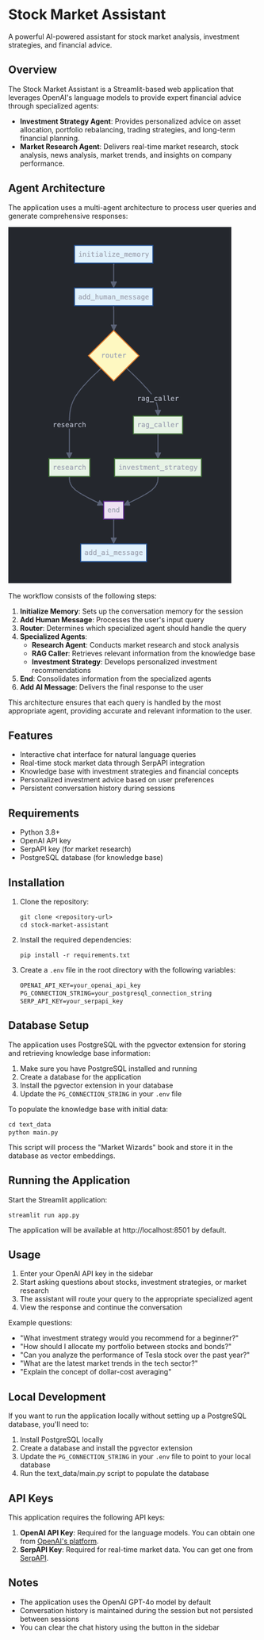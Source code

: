 # Stock Market Assistant

A powerful AI-powered assistant for stock market analysis, investment strategies, and financial advice.

## Overview

The Stock Market Assistant is a Streamlit-based web application that leverages OpenAI's language models to provide expert financial advice through specialized agents:

- **Investment Strategy Agent**: Provides personalized advice on asset allocation, portfolio rebalancing, trading strategies, and long-term financial planning.
- **Market Research Agent**: Delivers real-time market research, stock analysis, news analysis, market trends, and insights on company performance.

## Agent Architecture

The application uses a multi-agent architecture to process user queries and generate comprehensive responses:

![Agent Architecture](assets/image.png)

The workflow consists of the following steps:

1. **Initialize Memory**: Sets up the conversation memory for the session
2. **Add Human Message**: Processes the user's input query
3. **Router**: Determines which specialized agent should handle the query
4. **Specialized Agents**:
   - **Research Agent**: Conducts market research and stock analysis
   - **RAG Caller**: Retrieves relevant information from the knowledge base
   - **Investment Strategy**: Develops personalized investment recommendations
5. **End**: Consolidates information from the specialized agents
6. **Add AI Message**: Delivers the final response to the user

This architecture ensures that each query is handled by the most appropriate agent, providing accurate and relevant information to the user.

## Features

- Interactive chat interface for natural language queries
- Real-time stock market data through SerpAPI integration
- Knowledge base with investment strategies and financial concepts
- Personalized investment advice based on user preferences
- Persistent conversation history during sessions

## Requirements

- Python 3.8+
- OpenAI API key
- SerpAPI key (for market research)
- PostgreSQL database (for knowledge base)

## Installation

1. Clone the repository:
   ```
   git clone <repository-url>
   cd stock-market-assistant
   ```

2. Install the required dependencies:
   ```
   pip install -r requirements.txt
   ```

3. Create a `.env` file in the root directory with the following variables:
   ```
   OPENAI_API_KEY=your_openai_api_key
   PG_CONNECTION_STRING=your_postgresql_connection_string
   SERP_API_KEY=your_serpapi_key
   ```

## Database Setup

The application uses PostgreSQL with the pgvector extension for storing and retrieving knowledge base information:

1. Make sure you have PostgreSQL installed and running
2. Create a database for the application
3. Install the pgvector extension in your database
4. Update the `PG_CONNECTION_STRING` in your `.env` file

To populate the knowledge base with initial data:

```
cd text_data
python main.py
```

This script will process the "Market Wizards" book and store it in the database as vector embeddings.

## Running the Application

Start the Streamlit application:

```
streamlit run app.py
```

The application will be available at http://localhost:8501 by default.

## Usage

1. Enter your OpenAI API key in the sidebar
2. Start asking questions about stocks, investment strategies, or market research
3. The assistant will route your query to the appropriate specialized agent
4. View the response and continue the conversation

Example questions:
- "What investment strategy would you recommend for a beginner?"
- "How should I allocate my portfolio between stocks and bonds?"
- "Can you analyze the performance of Tesla stock over the past year?"
- "What are the latest market trends in the tech sector?"
- "Explain the concept of dollar-cost averaging"

## Local Development

If you want to run the application locally without setting up a PostgreSQL database, you'll need to:

1. Install PostgreSQL locally
2. Create a database and install the pgvector extension
3. Update the `PG_CONNECTION_STRING` in your `.env` file to point to your local database
4. Run the text_data/main.py script to populate the database

## API Keys

This application requires the following API keys:

1. **OpenAI API Key**: Required for the language models. You can obtain one from [OpenAI's platform](https://platform.openai.com/).
2. **SerpAPI Key**: Required for real-time market data. You can get one from [SerpAPI](https://serpapi.com/).

## Notes

- The application uses the OpenAI GPT-4o model by default
- Conversation history is maintained during the session but not persisted between sessions
- You can clear the chat history using the button in the sidebar 